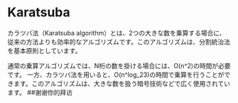 # Karatsuba

カラツバ法（Karatsuba algorithm）とは、2つの大きな数を乗算する場合に、従来の方法よりも効率的なアルゴリズムです。このアルゴリズムは、分割統治法を基本原則としています。

通常の乗算アルゴリズムでは、N桁の数を掛ける場合には、O(n^2)の時間が必要です。
一方、カラツバ法を用いると、O(n^log_23)の時間で乗算を行うことができます。このアルゴリズムは、大きな数を扱う暗号技術などで広く使用されています。
##谢谢你的拜访
